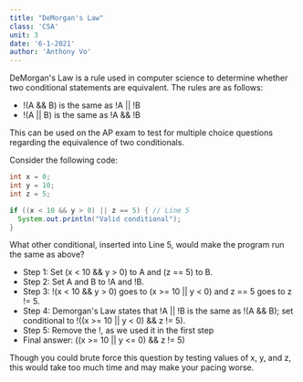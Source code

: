 ```yaml
---
title: "DeMorgan's Law"
class: 'CSA'
unit: 3
date: '6-1-2021'
author: 'Anthony Vo'
---
```


DeMorgan's Law is a rule used in computer science to determine whether two conditional statements are equivalent. The rules are as follows:

- !(A && B) is the same as !A || !B
- !(A || B) is the same as !A && !B

This can be used on the AP exam to test for multiple choice questions regarding the equivalence of two conditionals. 

Consider the following code:
```Java
int x = 0;
int y = 10;
int z = 5;

if ((x < 10 && y > 0) || z == 5) { // Line 5
  System.out.println("Valid conditional");
}
```
What other conditional, inserted into Line 5, would make the program run the same as above?

- Step 1: Set (x < 10 && y > 0) to A and (z == 5) to B. 
- Step 2: Set A and B to !A and !B. 
- Step 3: !(x < 10 && y > 0) goes to (x >= 10 || y < 0) and z == 5 goes to z != 5. 
- Step 4: Demorgan's Law states that !A || !B is the same as !(A && B); set conditional to !((x >= 10 || y < 0) && z != 5). 
- Step 5: Remove the !, as we used it in the first step
- Final answer: ((x >= 10 || y <= 0) && z != 5) 

Though you could brute force this question by testing values of x, y, and z, this would take too much time and may make your pacing worse.

